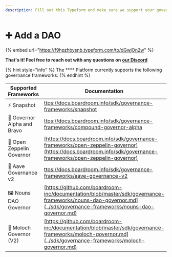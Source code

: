 ```yaml
---
description: Fill out this Typeform and make sure we support your governance system below
---
```


# ➕ Add a DAO

{% embed url="https://f9hpzhbysnb.typeform.com/to/dGwjOn2w" %}

**That's it! Feel free to reach out with any questions on** [**our Discord**](https://discord.com/invite/CEZ8WfuK8s)

{% hint style="info" %}
The **** Platform currently supports the following governance frameworks:
{% endhint %}

| Supported Frameworks        | Documentation                                                                                                                                                    |
| --------------------------- | ---------------------------------------------------------------------------------------------------------------------------------------------------------------- |
| ⚡ Snapshot                  | [ttps://docs.boardroom.info/sdk/governance-frameworks/snapshot](https://docs.boardroom.info/sdk/governance-frameworks/snapshot)                                  |
| 📄 Governor Alpha and Bravo | [ttps://docs.boardroom.info/sdk/governance-frameworks/compound-governor-alpha](https://docs.boardroom.info/sdk/governance-frameworks/compound-governor-alpha)    |
| 📄 Open Zeppelin Governor   | ​[https://docs.boardroom.info/sdk/governance-frameworks/open-zeppelin-governor](https://docs.boardroom.info/sdk/governance-frameworks/open-zeppelin-governor)    |
| 👻 Aave Governance v2       | [ttps://docs.boardroom.info/sdk/governance-frameworks/aave-governance-v2](https://docs.boardroom.info/sdk/governance-frameworks/aave-governance-v2)              |
| 🖼️ Nouns DAO Governor      | [https://github.com/boardroom-inc/documentation/blob/master/sdk/governance-frameworks/nouns-dao-governor.md](../sdk/governance-frameworks/nouns-dao-governor.md) |
| 👹 Moloch Governor (V2)     | [https://github.com/boardroom-inc/documentation/blob/master/sdk/governance-frameworks/moloch-governor.md](../sdk/governance-frameworks/moloch-governor.md)       |
